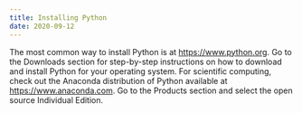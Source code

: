 ```yaml
---
title: Installing Python
date: 2020-09-12
---
```


The most common way to install Python is at <https://www.python.org>. Go to the Downloads section for step-by-step instructions on how to download and install Python for your operating system. For scientific computing, check out the Anaconda distribution of Python available at <https://www.anaconda.com>. Go to the Products section and select the open source Individual Edition.
